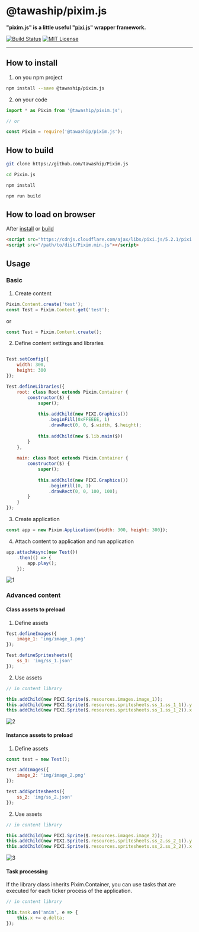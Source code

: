 # @tawaship/pixim.js

**"pixim.js" is a little useful "[pixi.js](https://github.com/pixijs/pixi.js)" wrapper framework.**

[![Build Status](https://travis-ci.org/tawaship/Pixim.js.svg?branch=master)](https://travis-ci.org/tawaship/Pixim.js)
[![MIT License](http://img.shields.io/badge/license-MIT-blue.svg?style=flat)](LICENSE)

---

## How to install

1. on you npm project

```sh
npm install --save @tawaship/pixim.js
```

2. on your code

```javascript
import * as Pixim from '@tawaship/pixim.js';

// or

const Pixim = require('@tawaship/pixim.js');
```

## How to build

```sh
git clone https://github.com/tawaship/Pixim.js

cd Pixim.js

npm install

npm run build
```

## How to load on browser

After [install](#how-to-install) or [build](#how-to-build)

```html
<script src="https://cdnjs.cloudflare.com/ajax/libs/pixi.js/5.2.1/pixi.min.js"></script>
<script src="/path/to/dist/Pixim.min.js"></script>
```

## Usage

### Basic

1.  Create content 

```javascript
Pixim.Content.create('test');
const Test = Pixim.Content.get('test');
```

or 

```javascript
const Test = Pixim.Content.create();
```

2. Define content settings and libraries

```javascript

Test.setConfig({
	width: 300,
	height: 300
});

Test.defineLibraries({
	root: class Root extends Pixim.Container {
		constructor($) {
			super();
			
			this.addChild(new PIXI.Graphics())
				.beginFill(0xFFEEEE, 1)
				.drawRect(0, 0, $.width, $.height);
			
			this.addChild(new $.lib.main($))
		}
	},
	
	main: class Root extends Pixim.Container {
		constructor($) {
			super();
			
			this.addChild(new PIXI.Graphics())
				.beginFill(0, 1)
				.drawRect(0, 0, 100, 100);
		}
	}
});
```

3. Create application

```javascript
const app = new Pixim.Application({width: 300, height: 300});
```

4. Attach content to application and run application

```javascript
app.attachAsync(new Test())
	.then(() => {
		app.play();
	});
```

![1](https://raw.github.com/tawaship/Pixim.js/screenshot/img/1.png)

### Advanced content

#### Class assets to preload

1. Define assets

```javascript
Test.defineImages({
	image_1: 'img/image_1.png'
});

Test.defineSpritesheets({
	ss_1: 'img/ss_1.json'
});
```

2. Use assets

```javascript
// in content library

this.addChild(new PIXI.Sprite($.resources.images.image_1));
this.addChild(new PIXI.Sprite($.resources.spritesheets.ss_1.ss_1_1)).y = 105;
this.addChild(new PIXI.Sprite($.resources.spritesheets.ss_1.ss_1_2)).x = 105;
```

![2](https://raw.github.com/tawaship/Pixim.js/screenshot/img/2.png)

#### Instance assets to preload

1. Define assets

```javascript
const test = new Test();

test.addImages({
	image_2: 'img/image_2.png'
});

test.addSpritesheets({
	ss_2: 'img/ss_2.json'
});
```

2. Use assets

```javascript
// in content library

this.addChild(new PIXI.Sprite($.resources.images.image_2));
this.addChild(new PIXI.Sprite($.resources.spritesheets.ss_2.ss_2_1)).y = 105;
this.addChild(new PIXI.Sprite($.resources.spritesheets.ss_2.ss_2_2)).x = 105;
```

![3](https://raw.github.com/tawaship/Pixim.js/screenshot/img/3.png)

#### Task processing

If the library class inherits Pixim.Container, you can use tasks that are executed for each ticker process of the application.

```javascript
// in content library

this.task.on('anim', e => {
	this.x += e.delta;
});
```